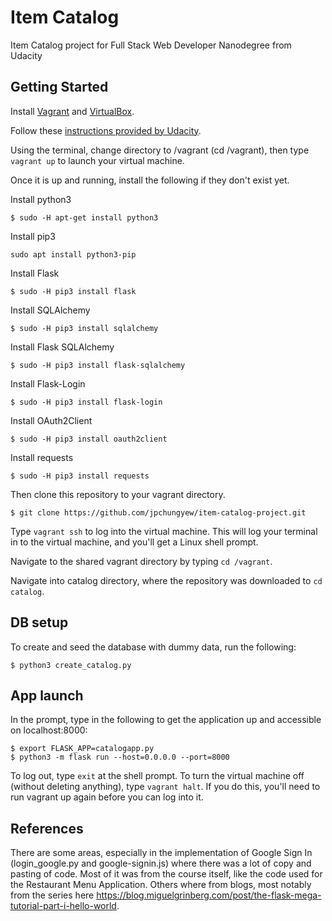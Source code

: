 # Item Catalog
Item Catalog project for Full Stack Web Developer Nanodegree from Udacity

## Getting Started
Install [Vagrant](https://www.google.com/url?q=http://vagrantup.com/&sa=D&ust=1562760712425000) and [VirtualBox](https://www.google.com/url?q=https://www.virtualbox.org/&sa=D&ust=1562760712425000).

Follow these [instructions provided by Udacity](https://www.google.com/url?q=https://www.udacity.com/wiki/ud088/vagrant&sa=D&ust=1562760712425000).

Using the terminal, change directory to /vagrant (cd /vagrant), then type ```vagrant up``` to launch your virtual machine.

Once it is up and running, install the following if they don't exist yet.

Install python3
```
$ sudo -H apt-get install python3
```
Install pip3
```
sudo apt install python3-pip
```
Install Flask
```
$ sudo -H pip3 install flask
```
Install SQLAlchemy
```
$ sudo -H pip3 install sqlalchemy
```
Install Flask SQLAlchemy
```
$ sudo -H pip3 install flask-sqlalchemy
```
Install Flask-Login
```
$ sudo -H pip3 install flask-login
```
Install OAuth2Client
```
$ sudo -H pip3 install oauth2client
```
Install requests
```
$ sudo -H pip3 install requests
```

Then clone this repository to your vagrant directory.
```
$ git clone https://github.com/jpchungyew/item-catalog-project.git
```

Type ```vagrant ssh``` to log into the virtual machine. This will log your terminal in to the virtual machine, and you'll get a Linux shell prompt.

Navigate to the shared vagrant directory by typing ```cd /vagrant```.

Navigate into catalog directory, where the repository was downloaded to ```cd catalog```.

## DB setup
To create and seed the database with dummy data, run the following:
```
$ python3 create_catalog.py
```

## App launch
In the prompt, type in the following to get the application up and accessible on localhost:8000:
```
$ export FLASK_APP=catalogapp.py
$ python3 -m flask run --host=0.0.0.0 --port=8000
```

To log out, type ```exit``` at the shell prompt. To turn the virtual machine off (without deleting anything), type ```vagrant halt```. If you do this, you'll need to run vagrant up again before you can log into it.

## References
There are some areas, especially in the implementation of Google Sign In (login_google.py and google-signin.js) where there was a lot of copy and pasting of code. Most of it was from the course itself, like the code used for the Restaurant Menu Application. Others where from blogs, most notably from the series here https://blog.miguelgrinberg.com/post/the-flask-mega-tutorial-part-i-hello-world.
